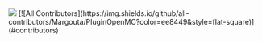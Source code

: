 <img src=https://c.tenor.com/5BYK-WS0__gAAAAd/tenor.gif>
[![All Contributors](https://img.shields.io/github/all-contributors/Margouta/PluginOpenMC?color=ee8449&style=flat-square)](#contributors)
